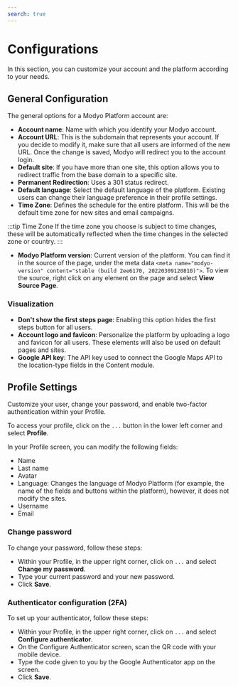 ```yaml
---
search: true
---
```


# Configurations

In this section, you can customize your account and the platform according to your needs.

## General Configuration

The general options for a Modyo Platform account are:

- **Account name**: Name with which you identify your Modyo account.
- **Account URL**: This is the subdomain that represents your account. If you decide to modify it, make sure that all users are informed of the new URL. Once the change is saved, Modyo will redirect you to the account login.
- **Default site**: If you have more than one site, this option allows you to redirect traffic from the base domain to a specific site.
- **Permanent Redirection**: Uses a 301 status redirect.
- **Default language**: Select the default language of the platform. Existing users can change their language preference in their profile settings.
- **Time Zone**: Defines the schedule for the entire platform. This will be the default time zone for new sites and email campaigns.

:::tip Time Zone
If the time zone you choose is subject to time changes, these will be automatically reflected when the time changes in the selected zone or country.
:::

- **Modyo Platform version**: Current version of the platform. You can find it in the source of the page, under the meta data `<meta name="modyo-version" content="stable (build 2ee6170, 20220309120810)">`. To view the source, right click on any element on the page and select **View Source Page**.

### Visualization

- **Don't show the first steps page**: Enabling this option hides the first steps button for all users.
- **Account logo and favicon**: Personalize the platform by uploading a logo and favicon for all users. These elements will also be used on default pages and sites.
- **Google API key**: The API key used to connect the Google Maps API to the location-type fields in the Content module.

## Profile Settings

Customize your user, change your password, and enable two-factor authentication within your Profile.

To access your profile, click on the `...` button in the lower left corner and select **Profile**.

In your Profile screen, you can modify the following fields:
  - Name
  - Last name
  - Avatar
  - Language: Changes the language of Modyo Platform (for example, the name of the fields and buttons within the platform), however, it does not modify the sites.
  - Username
  - Email

### Change password

To change your password, follow these steps:

- Within your Profile, in the upper right corner, click on `...` and select **Change my password**.
- Type your current password and your new password.
- Click **Save**.

### Authenticator configuration (2FA)

To set up your authenticator, follow these steps:

- Within your Profile, in the upper right corner, click on `...` and select **Configure authenticator**.
- On the Configure Authenticator screen, scan the QR code with your mobile device.
- Type the code given to you by the Google Authenticator app on the screen.
- Click **Save**.